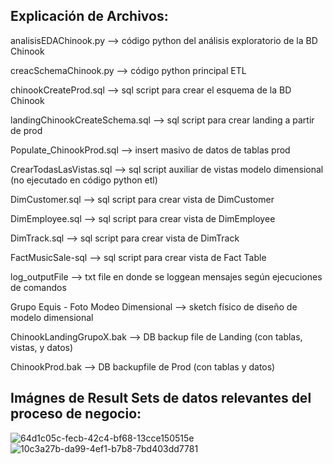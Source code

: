 <h2><strong>Explicación de Archivos:</strong></h2>

analisisEDAChinook.py --> código python del análisis exploratorio de la BD Chinook

creacSchemaChinook.py --> código python principal ETL

chinookCreateProd.sql --> sql script para crear el esquema de la BD Chinook

landingChinookCreateSchema.sql --> sql script para crear landing a partir de prod

Populate_ChinookProd.sql --> insert masivo de datos de tablas prod

CrearTodasLasVistas.sql --> sql script auxiliar de vistas modelo dimensional (no ejecutado en código python etl)

DimCustomer.sql --> sql script para crear vista de DimCustomer

DimEmployee.sql --> sql script para crear vista de DimEmployee

DimTrack.sql --> sql script para crear vista de DimTrack

FactMusicSale-sql --> sql script para crear vista de Fact Table

log_outputFile --> txt file en donde se loggean mensajes según ejecuciones de comandos

Grupo Equis - Foto Modeo Dimensional --> sketch físico de diseño de modelo dimensional

ChinookLandingGrupoX.bak --> DB backup file de Landing (con tablas, vistas, y datos)

ChinookProd.bak --> DB backupfile de Prod (con tablas y datos)

<h2><strong>Imágnes de Result Sets de datos relevantes del proceso de negocio:</strong></h2>

![64d1c05c-fecb-42c4-bf68-13cce150515e](https://github.com/ec-ac/GrupoEquis/assets/111550683/a020a1cb-c176-4a73-a139-287a02186808)
![10c3a27b-da99-4ef1-b7b8-7bd403dd7781](https://github.com/ec-ac/GrupoEquis/assets/111550683/99fe2038-b195-4bb2-b9d5-1d0e56f05f19)

